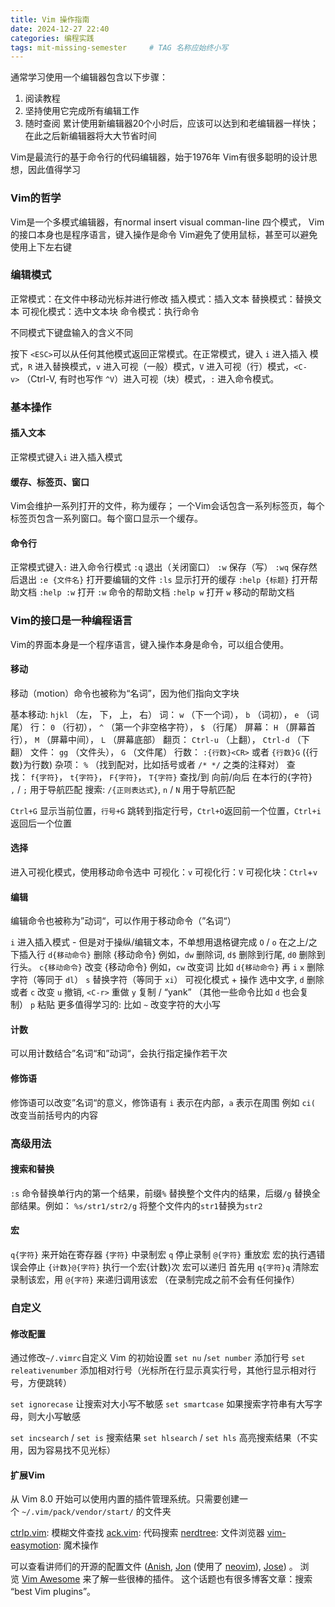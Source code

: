 ```yaml
---
title: Vim 操作指南
date: 2024-12-27 22:40
categories: 编程实践
tags: mit-missing-semester     # TAG 名称应始终小写
---
```


通常学习使用一个编辑器包含以下步骤：
1. 阅读教程
2. 坚持使用它完成所有编辑工作
3. 随时查阅
累计使用新编辑器20个小时后，应该可以达到和老编辑器一样快；在此之后新编辑器将大大节省时间

Vim是最流行的基于命令行的代码编辑器，始于1976年
Vim有很多聪明的设计思想，因此值得学习

### Vim的哲学

Vim是一个多模式编辑器，有normal insert visual comman-line 四个模式，
Vim的接口本身也是程序语言，键入操作是命令
Vim避免了使用鼠标，甚至可以避免使用上下左右键

### 编辑模式

正常模式：在文件中移动光标并进行修改
插入模式：插入文本
替换模式：替换文本
可视化模式：选中文本块
命令模式：执行命令

不同模式下键盘输入的含义不同

按下 `<ESC>`可以从任何其他模式返回正常模式。在正常模式，键入 `i` 进入插入 模式，`R` 进入替换模式，`v` 进入可视（一般）模式，`V` 进入可视（行）模式，`<C-v>` （Ctrl-V, 有时也写作 `^V`）进入可视（块）模式，`:` 进入命令模式。

### 基本操作

#### 插入文本

正常模式键入`i` 进入插入模式

#### 缓存、标签页、窗口

Vim会维护一系列打开的文件，称为缓存；
一个Vim会话包含一系列标签页，每个标签页包含一系列窗口。每个窗口显示一个缓存。

#### 命令行

正常模式键入`:` 进入命令行模式
`:q` 退出（关闭窗口）
`:w` 保存（写）
`:wq` 保存然后退出
`:e {文件名}` 打开要编辑的文件
`:ls` 显示打开的缓存
`:help {标题}` 打开帮助文档
    `:help :w` 打开 `:w` 命令的帮助文档
    `:help w` 打开 `w` 移动的帮助文档

### Vim的接口是一种编程语言

Vim的界面本身是一个程序语言，键入操作本身是命令，可以组合使用。
#### 移动

移动（motion）命令也被称为“名词”，因为他们指向文字块

基本移动: `hjkl` （左， 下， 上， 右）
词： `w` （下一个词）， `b` （词初）， `e` （词尾）
行： `0` （行初）， `^` （第一个非空格字符）， `$` （行尾） 
屏幕： `H` （屏幕首行）， `M` （屏幕中间）， `L` （屏幕底部）
翻页： `Ctrl-u` （上翻）， `Ctrl-d` （下翻）
文件： `gg` （文件头）， `G` （文件尾）
行数： `:{行数}<CR>` 或者 `{行数}G` ({行数}为行数)
杂项： `%` （找到配对，比如括号或者 `/* */` 之类的注释对）
查找： `f{字符}`， `t{字符}`， `F{字符}`， `T{字符}`
	查找/到 向前/向后 在本行的{字符}
	`,` / `;` 用于导航匹配
搜索: `/{正则表达式}`, `n` / `N` 用于导航匹配

`Ctrl+G` 显示当前位置，`行号+G` 跳转到指定行号，`Ctrl+O`返回前一个位置，`Ctrl+i`返回后一个位置
#### 选择

进入可视化模式，使用移动命令选中
可视化：`v`
可视化行：`V`
可视化块：`Ctrl`+`v`

#### 编辑

编辑命令也被称为”动词“，可以作用于移动命令（”名词“）

`i` 进入插入模式
    - 但是对于操纵/编辑文本，不单想用退格键完成
`O` / `o` 在之上/之下插入行
`d{移动命令}` 删除 {移动命令}
	例如，`dw` 删除词, `d$` 删除到行尾, `d0` 删除到行头。
`c{移动命令}` 改变 {移动命令}
    例如，`cw` 改变词
    比如 `d{移动命令}` 再 `i`
`x` 删除字符（等同于 `dl`）
`s` 替换字符（等同于 `xi`）
可视化模式 + 操作
    选中文字, `d` 删除 或者 `c` 改变 
`u` 撤销, `<C-r>` 重做
`y` 复制 / “yank” （其他一些命令比如 `d` 也会复制）
`p` 粘贴
更多值得学习的: 比如 `~` 改变字符的大小写


#### 计数

可以用计数结合”名词“和”动词“，会执行指定操作若干次

#### 修饰语

修饰语可以改变”名词“的意义，修饰语有 `i` 表示在内部，`a` 表示在周围
例如 `ci(` 改变当前括号内的内容

### 高级用法
#### 搜索和替换

`:s` 命令替换单行内的第一个结果，前缀`%` 替换整个文件内的结果，后缀`/g` 替换全部结果。例如：
	`%s/str1/str2/g` 将整个文件内的`str1`替换为`str2`

#### 宏

`q{字符}` 来开始在寄存器 `{字符}` 中录制宏
`q` 停止录制
`@{字符}` 重放宏
宏的执行遇错误会停止
 `{计数}@{字符}` 执行一个宏{计数}次
 宏可以递归
    首先用 `q{字符}q` 清除宏
    录制该宏，用 `@{字符}` 来递归调用该宏 （在录制完成之前不会有任何操作）

### 自定义

#### 修改配置

通过修改`~/.vimrc`自定义 Vim 的初始设置
`set nu` /`set number` 添加行号
`set releativenumber` 添加相对行号（光标所在行显示真实行号，其他行显示相对行号，方便跳转）

`set ignorecase` 让搜索对大小写不敏感
`set smartcase` 如果搜索字符串有大写字母，则大小写敏感

`set incsearch` / `set is` 搜索结果
`set hlsearch` / `set hls` 高亮搜索结果（不实用，因为容易找不见光标）
####  扩展Vim
从 Vim 8.0 开始可以使用内置的插件管理系统。只需要创建一个 `~/.vim/pack/vendor/start/` 的文件夹

 [ctrlp.vim](https://github.com/ctrlpvim/ctrlp.vim): 模糊文件查找
  [ack.vim](https://github.com/mileszs/ack.vim): 代码搜索
 [nerdtree](https://github.com/scrooloose/nerdtree): 文件浏览器
 [vim-easymotion](https://github.com/easymotion/vim-easymotion): 魔术操作

可以查看讲师们的开源的配置文件 ([Anish](https://github.com/anishathalye/dotfiles), [Jon](https://github.com/jonhoo/configs) (使用了 [neovim](https://github.com/JJGO/dotfiles/blob/master/vim/.vimrc)), [Jose](https://github.com/JJGO/dotfiles)) 。 浏览 [Vim Awesome](https://vimawesome.com/) 来了解一些很棒的插件。 这个话题也有很多博客文章：搜索 “best Vim plugins”。


